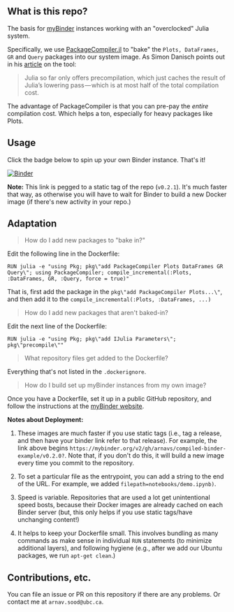 ## What is this repo?

The basis for [myBinder](https://mybinder.readthedocs.io/en/latest/) instances working with an "overclocked" Julia system.

Specifically, we use [PackageCompiler.jl](https://github.com/JuliaLang/PackageCompiler.jl) to "bake" the `Plots, DataFrames, GR` and `Query` packages into our system image. As Simon Danisch points out in his [article](https://medium.com/@sdanisch/compiling-julia-binaries-ddd6d4e0caf4) on the tool:

> Julia so far only offers precompilation, which just caches the result of Julia’s lowering pass — which is at most half of the total compilation cost.

The advantage of PackageCompiler is that you can pre-pay the _entire_ compilation cost. Which helps a ton, especially for heavy packages like Plots.

## Usage

Click the badge below to spin up your own Binder instance. That's it!

[![Binder](https://mybinder.org/badge_logo.svg)](https://mybinder.org/v2/gh/arnavs/compiled-binder-example/v0.2.1?filepath=notebooks/demo.ipynb)

**Note:** This link is pegged to a static tag of the repo (`v0.2.1`). It's much faster that way, as otherwise you will have to wait for Binder to build a new Docker image (if there's new activity in your repo.)

## Adaptation

> How do I add new packages to "bake in?"

Edit the following line in the Dockerfile:

```
RUN julia -e "using Pkg; pkg\"add PackageCompiler Plots DataFrames GR Query\"; using PackageCompiler; compile_incremental(:Plots, :DataFrames, GR, :Query, force = true)"
```

That is, first add the package in the `pkg\"add PackageCompiler Plots...\"`, and then add it to the `compile_incremental(:Plots, :DataFrames, ...)`

> How do I add new packages that aren't baked-in?

Edit the next line of the Dockerfile:

```
RUN julia -e "using Pkg; pkg\"add IJulia Parameters\"; pkg\"precompile\""
```

> What repository files get added to the Dockerfile?

Everything that's not listed in the `.dockerignore`.

> How do I build set up myBinder instances from my own image?

Once you have a Dockerfile, set it up in a public GitHub repository, and follow the instructions at the [myBinder website](https://mybinder.org).

**Notes about Deployment:**

1. These images are much faster if you use static tags (i.e., tag a release, and then have your binder link refer to that release). For example, the link above begins `https://mybinder.org/v2/gh/arnavs/compiled-binder-example/v0.2.0?`. Note that, if you don't do this, it will build a new image every time you commit to the repository. 

2. To set a particular file as the entrypoint, you can add a string to the end of the URL. For example, we added `filepath=notebooks/demo.ipynb)`.

3. Speed is variable. Repositories that are used a lot get unintentional speed bosts, because their Docker images are already cached on each Binder server (but, this only helps if you use static tags/have unchanging content!)

4. It helps to keep your Dockerfile small. This involves bundling as many commands as make sense in individual `RUN` statements (to minimize additional layers), and following hygiene (e.g., after we add our Ubuntu packages, we run `apt-get clean`.)

## Contributions, etc.

You can file an issue or PR on this repository if there are any problems. Or contact me at `arnav.sood@ubc.ca`.
